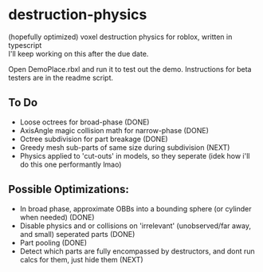# destruction-physics  
(hopefully optimized) voxel destruction physics for roblox, written in typescript  
I'll keep working on this after the due date.
    
Open DemoPlace.rbxl and run it to test out the demo. Instructions for beta testers are in the readme script.

## To Do  
- Loose octrees for broad-phase  (DONE)
- AxisAngle magic collision math for narrow-phase (DONE)  
- Octree subdivision for part breakage  (DONE)
- Greedy mesh sub-parts of same size during subdivision (NEXT)
- Physics applied to 'cut-outs' in models, so they seperate (idek how i'll do this one performantly lmao)  
  
## Possible Optimizations:  
- In broad phase, approximate OBBs into a bounding sphere (or cylinder when needed)  (DONE)
- Disable physics and or collisions on 'irrelevant' (unobserved/far away, and small) seperated parts  (DONE)
- Part pooling  (DONE)
- Detect which parts are fully encompassed by destructors, and dont run calcs for them, just hide them (NEXT)
